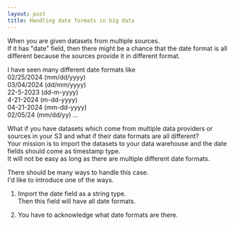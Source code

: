 ```yaml
---
layout: post
title: Handling date formats in big data
---
```


When you are given datasets from multiple sources.   
If it has "date" field, then there might be a chance that the date format is all different because the sources provide it in different format.  

I have seen many different date formats like  
02/25/2024 (mm/dd/yyyy)  
03/04/2024 (dd/mm/yyyy)  
22-5-2023 (dd-m-yyyy)  
4-21-2024 (m-dd-yyyy)  
04-21-2024 (mm-dd-yyyy)  
02/05/24 (mm/dd/yy)
...

What if you have datasets which come from multiple data providers or sources in your S3 and what if their date formats are all different?  
Your mission is to import the datasets to your data warehouse and the date fields should come as timestamp type.  
It will not be easy as long as there are multiple different date formats.  

There should be many ways to handle this case.  
I'd like to introduce one of the ways.  

1. Import the date field as a string type.  
   Then this field will have all date formats.

2. You have to acknowledge what date formats are there.


